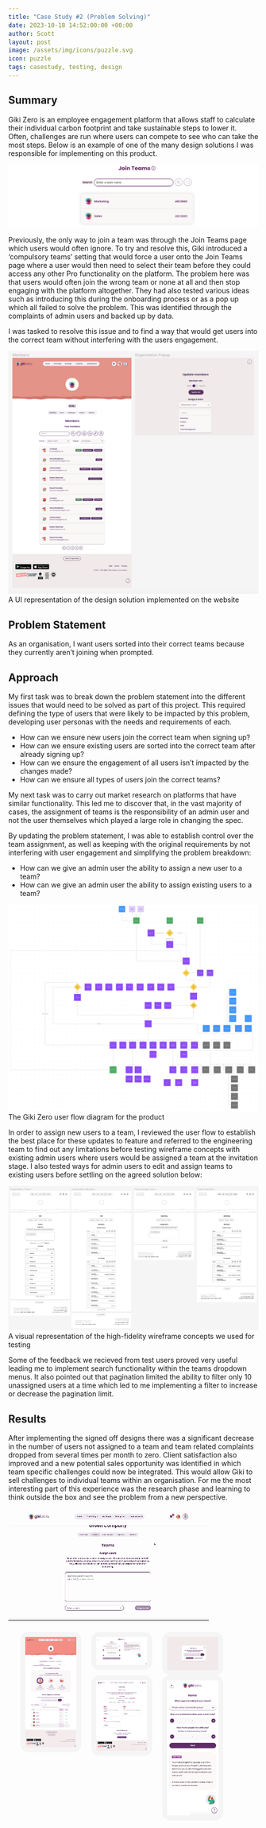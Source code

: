 ```yaml
---
title: "Case Study #2 (Problem Solving)"
date: 2023-10-18 14:52:00:00 +00:00
author: Scott
layout: post
image: /assets/img/icons/puzzle.svg
icon: puzzle
tags: casestudy, testing, design
---
```


<h2>Summary</h2>

Giki Zero is an employee engagement platform that allows staff to calculate their individual carbon footprint and take sustainable steps to lower it. Often, challenges are run where users can compete to see who can take the most steps. Below is an example of one of the many design solutions I was responsible for implementing on this product.

<img src="/assets/img/jointeams.png"/>

Previously, the only way to join a team was through the Join Teams page which users would often ignore. To try and resolve this, Giki introduced a ‘compulsory teams’ setting that would force a user onto the Join Teams page where a user would then need to select their team before they could access any other Pro functionality on the platform. The problem here was that users would often join the wrong team or none at all and then stop engaging with the platform altogether. They had also tested various ideas such as introducing this during the onboarding process or as a pop up which all failed to solve the problem. This was identified through the complaints of admin users and backed up by data. 

I was tasked to resolve this issue and to find a way that would get users into the correct team without interfering with the users engagement.

<div class="imgblock">
    <img src="/assets/img/finisheddesigns.png"/>
    A UI representation of the design solution implemented on the website
</div>

<h2>Problem Statement</h2> 

As an organisation, I want users sorted into their correct teams because they currently aren’t joining when prompted.

<h2>Approach</h2>

My first task was to break down the problem statement into the different issues that would need to be solved as part of this project. This required defining the type of users that were likely to be impacted by this problem, developing user personas with the needs and requirements of each.

* How can we ensure new users join the correct team when signing up?
* How can we ensure existing users are sorted into the correct team after already signing up?
* How can we ensure the engagement of all users isn’t impacted by the changes made?
* How can we ensure all types of users join the correct teams?

My next task was to carry out market research on platforms that have similar functionality. This led me to discover that, in the vast majority of cases, the assignment of teams is the responsibility of an admin user and not the user themselves which played a large role in changing the spec. 

By updating the problem statement, I was able to establish control over the team assignment, as well as keeping with the original requirements by not interfering with user engagement and simplifying the problem breakdown: 

* How can we give an admin user the ability to assign a new user to a team?
* How can we give an admin user the ability to assign existing users to a team?

<div class="imgblock">
    <img src="/assets/img/userflowall.png"/>
    The Giki Zero user flow diagram for the product
</div>

In order to assign new users to a team, I reviewed the user flow to establish the best place for these updates to feature and referred to the engineering team to find out any limitations before testing wireframe concepts with existing admin users where users would be assigned a team at the invitation stage. I also tested ways for admin users to edit and assign teams to existing users before settling on the agreed solution below:

<div class="imgblock">
    <img src="/assets/img/wireframecasestudy.png"/>
    A visual representation of the high-fidelity wireframe concepts we used for testing 
</div>

Some of the feedback we recieved from test users proved very useful leading me to implement search functionality within the teams dropdown menus. It also pointed out that pagination limited the ability to filter only 10 unassigned users at a time which led to me implementing a filter to increase or decrease the pagination limit.

<h2>Results</h2>

After implementing the signed off designs there was a significant decrease in the number of users not assigned to a team and team related complaints dropped from several times per month to zero. Client satisfaction also improved and a new potential sales opportunity was identified in which team specific challenges could now be integrated. This would allow Giki to sell challenges to individual teams within an organisation. For me the most interesting part of this experience was the research phase and learning to think outside the box and see the problem from a new perspective. 

<div class="gifblock">
    <img src="/assets/img/casestudy.gif" class="gif"/>
</div>

<style>
.lb-album{
	width: 100%;
    display: table;
	margin: 0 auto;
    list-style-type: none;
    margin-top: 20px;

}
.lb-album li{
	float: left;
	margin-right: 20px;
	position: relative;
    list-style-type: none;
}
.lb-album li > a,
.lb-album li > a img{
	display: block;
}
.lb-album li > a{
	width: 103px;
	position: relative;
	padding: 10px;
	background: #F5F5F5;
	border-radius: 16px;
    margin-bottom: 20px;
}

.lb-album li > a span{
	position: absolute;
	width: 103px;
	top: 10px;
	left: 10px;
	text-align: center;
	line-height: 150px;
	color: rgba(27,54,81,0.8);
	font-size: 24px;
	opacity: 0;
	background: 
		radial-gradient(
			center, 
			ellipse cover, 
			rgba(255,255,255,0.56) 0%,
			rgba(241,210,194,1) 100%
		);
	transition: opacity 0.3s linear;
}
.lb-album li > a:hover span{
	opacity: 1;
}

.lb-overlay{
	width: 0px;
	height: 0px;
	position: fixed;
	overflow: hidden;
	left: 0px;
	top: 0px;
	padding: 0px;
	z-index: 999999;
	text-align: center;
	background: 
		radial-gradient(
			center, 
			ellipse cover, 
			rgba(255,255,255,0.56) 0%,
			rgba(241,210,194,1) 100%
		);
}

.lb-overlay > div{
	position: relative;
	color: rgba(27,54,81,0.8);
	width: 550px;
	height: 80px;
	margin: 40px auto 0px auto;
}
.lb-overlay div h3,
.lb-overlay div p{
	padding: 0px 20px;
	width: 200px;
	height: 60px;
}
.lb-overlay div h3{
	font-size: 36px;
	float: left;
	text-align: right;
	border-right: 1px solid rgba(27,54,81,0.4);
}
.lb-overlay div h3 span,
.lb-overlay div p{
	font-size: 16px;
	font-style: italic;
}
.lb-overlay div h3 span{
	display: block;
	line-height: 6px;
}
.lb-overlay div p{
	font-size: 14px;
	text-align: left;
	float: left;
	width: 260px;
}

.lb-overlay a.lb-close{
	z-index: 1001;
	color: #000000;
	position: absolute;
	top: 100px;
	left: 50%;
	font-size: 15px;
	line-height: 26px;
	text-align: center;
	width: 145px;
	height: 23px;
	overflow: hidden;
	margin-left: -55px;
	opacity: 0;
    font-family: HKGrotesk-Medium;
}

.lb-overlay a.lb-close: hover{
    text-decoration: underline;
}

.lb-overlay:target {
	width: auto;
	height: auto;
	bottom: 0px;
	right: 0px;
	padding: 80px 100px 120px 100px;
    background: #F5F5F5;
    overflow: scroll;
}

.lb-overlay:target img,
.lb-overlay:target a.lb-close{
	opacity: 1;
    text-decoration: underline;
}

.lb-overlay:target img {
	animation: fadeInScale 1.2s ease-in-out;
    margin-top: 55px;
    width: 60% !important;
}

@keyframes fadeInScale {
  0% { transform: scale(0.6); opacity: 0; }
  100% { transform: scale(1); opacity: 1; }
}

.portfolio1 h2 {
    margin-bottom: 20px;
}

.portfolio1 {
    margin-bottom: 20px;
}

.portfolioimg {
    max-height: 100%;
}

.lb-album li > a, .lb-album li > a img {
    margin: 0 auto;
}

.portfoliomobile {
    max-width: 350px;
}

.quotes {
    list-style-type: none;
    padding: 0;
    margin-top: 20px;
    margin-left: 0px;
}

.quotes li {
    list-style-type: none;
    font-family: HKGrotesk-Bold !important;
    
}

hr {
    margin: 40px auto;
    border: 0.5px solid #d1d1d1;
}

@media only screen and (min-device-width : 0px) and (max-device-width : 480px) and (orientation : portrait) { 

.lb-album li > a {
    width: 80px;
    margin-bottom: 20px !important;
}

.lb-overlay:target img {
	animation: fadeInScale 1.2s ease-in-out;
    margin-top: 80px;
    width: 95% !important;
}

.lb-overlay a.lb-close {
    top: 30px;
}

.lb-overlay:target {
    padding: 0px;
    z-index: 99999;
}

}

</style>

<ul class="lb-album">
	<li>
		<a href="#image-6">
			<img src="/assets/img/zero1.jpg" class="portfolioimg" alt="image01">
		</a>
        <div class="lb-overlay" id="image-6">
            <img src="/assets/img/zero1.jpg" alt="image01" />
            <a href="#page" class="lb-close">Return to Case Study</a>    
        </div>
	</li>
	<li>
		<a href="#image-7">
			<img src="/assets/img/zero2.png" class="portfolioimg" alt="image01">
		</a>
        <div class="lb-overlay" id="image-7">
            <img src="/assets/img/zero2.png" alt="image01" />
            <a href="#page" class="lb-close">Return to Case Study</a>    
        </div>
	</li>
    	<li>
		<a href="#image-8">
			<img src="/assets/img/zero3.png" class="portfolioimg" alt="image01">
		</a>
        <div class="lb-overlay" id="image-8">
            <img src="/assets/img/zero3.png" alt="image01" />
            <a href="#page" class="lb-close">Return to Case Study</a>    
        </div>
	</li>
    	<li>
		<a href="#image-9">
			<img src="/assets/img/zero4.jpg" class="portfolioimg" alt="image01">
		</a>
        <div class="lb-overlay" id="image-9">
            <img src="/assets/img/zero4.jpg" alt="image01" />
            <a href="#page" class="lb-close">Return to Case Study</a>    
        </div>
	</li>
        	<li>
		<a href="#image-10">
			<img src="/assets/img/zero5.png" class="portfolioimg" alt="image01">
		</a>
        <div class="lb-overlay" id="image-10">
            <img src="/assets/img/zero5.png" class="portfoliomobile" alt="image01" />
            <a href="#page" class="lb-close">Return to Case Study</a>    
        </div>
	</li>
</ul>
